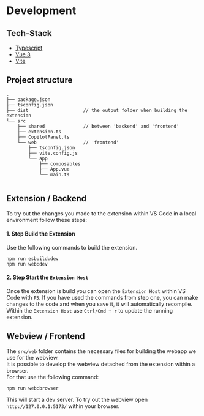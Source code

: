 # Development

## Tech-Stack

* [Typescript](https://www.typescriptlang.org/docs/)
* [Vue 3](https://vuejs.org/guide/introduction.html)
* [Vite](https://vitejs.dev/guide/)

## Project structure

```
.
├── package.json
├── tsconfig.json
├── dist                    // the output folder when building the extension
└── src
    ├── shared              // between 'backend' and 'frontend'
    ├── extension.ts
    ├── CopilotPanel.ts
    └── web                 // 'frontend'
        ├── tsconfig.json
        ├── vite.config.js
        └── app
            ├── composables
            ├── App.vue
            └── main.ts
            
```

## Extension / Backend

To try out the changes you made to the extension within VS Code in a local environment follow these steps:

#### 1. Step Build the Extension

Use the following commands to build the extension.

```shell
npm run esbuild:dev
npm run web:dev
```

#### 2. Step Start the `Extension Host`

Once the extension is build you can open the `Extension Host` within VS Code with `F5`.
If you have used the commands from step one, you can make changes to the code and when you save it, it will
automatically recompile.  
Within the `Extension Host` use `Ctrl/Cmd + r` to update the running extension.

## Webview / Frontend

The `src/web` folder contains the necessary files for building the webapp we use for the webview.  
It is possible to develop the webview detached from the extension within a browser.  
For that use the following command:

```shell
npm run web:browser
```

This will start a dev server. To try out the webview open `http://127.0.0.1:5173/` within your browser.
